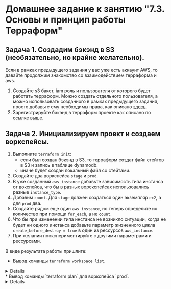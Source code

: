 # Домашнее задание к занятию "7.3. Основы и принцип работы Терраформ"

## Задача 1. Создадим бэкэнд в S3 (необязательно, но крайне желательно).

Если в рамках предыдущего задания у вас уже есть аккаунт AWS, то давайте продолжим знакомство со взаимодействием
терраформа и aws. 

1. Создайте s3 бакет, iam роль и пользователя от которого будет работать терраформ. Можно создать отдельного пользователя,
а можно использовать созданного в рамках предыдущего задания, просто добавьте ему необходимы права, как описано 
[здесь](https://www.terraform.io/docs/backends/types/s3.html).
1. Зарегистрируйте бэкэнд в терраформ проекте как описано по ссылке выше. 


## Задача 2. Инициализируем проект и создаем воркспейсы. 

1. Выполните `terraform init`:
    * если был создан бэкэнд в S3, то терраформ создат файл стейтов в S3 и запись в таблице 
dynamodb.
    * иначе будет создан локальный файл со стейтами.  
1. Создайте два воркспейса `stage` и `prod`.
1. В уже созданный `aws_instance` добавьте зависимость типа инстанса от вокспейса, что бы в разных ворскспейсах 
использовались разные `instance_type`.
1. Добавим `count`. Для `stage` должен создаться один экземпляр `ec2`, а для `prod` два. 
1. Создайте рядом еще один `aws_instance`, но теперь определите их количество при помощи `for_each`, а не `count`.
1. Что бы при изменении типа инстанса не возникло ситуации, когда не будет ни одного инстанса добавьте параметр
жизненного цикла `create_before_destroy = true` в один из рессурсов `aws_instance`.
1. При желании поэкспериментируйте с другими параметрами и рессурсами.

В виде результата работы пришлите:
* Вывод команды `terraform workspace list`.
<details>
```
PS C:\Terraform\terra_for_each> terraform workspace list 
  default
* prod
  stage
```
</details>  
* Вывод команды `terraform plan` для воркспейса `prod`. 
<details>
```
PS C:\Terraform\terra_for_each> terraform plan -var-file prod.tfvars 
yandex_vpc_network.t-net: Refreshing state... [id=enpel15n4ehuq3bhq2qs]
yandex_vpc_subnet.subnet: Refreshing state... [id=e2llp7cn03scn4fbm053]
yandex_compute_instance.vmstudy-07-03["node2"]: Refreshing state... [id=epdp06mjm9k7nmt3glsk]
yandex_compute_instance.vmstudy-07-03["node1"]: Refreshing state... [id=epdnnk7bdodli1lfi7u7]

Note: Objects have changed outside of Terraform

Terraform detected the following changes made outside of Terraform since the last "terraform apply":

  # yandex_compute_instance.vmstudy-07-03["node1"] has changed
  ~ resource "yandex_compute_instance" "vmstudy-07-03" {
        id                        = "epdnnk7bdodli1lfi7u7"
      + labels                    = {}
      + metadata                  = {}
        name                      = "vm-node1-prod"
      ~ status                    = "running" -> "stopped"
        # (9 unchanged attributes hidden)


      ~ network_interface {
          - nat_ip_address     = "158.160.1.9" -> null
            # (9 unchanged attributes hidden)
        }



        # (4 unchanged blocks hidden)
    }

  # yandex_compute_instance.vmstudy-07-03["node2"] has changed
  ~ resource "yandex_compute_instance" "vmstudy-07-03" {
        id                        = "epdp06mjm9k7nmt3glsk"
      + labels                    = {}
      + metadata                  = {}
        name                      = "vm-node2-prod"
      ~ status                    = "running" -> "stopped"
        # (9 unchanged attributes hidden)


      ~ network_interface {
          - nat_ip_address     = "158.160.1.25" -> null
            # (9 unchanged attributes hidden)
        }



        # (4 unchanged blocks hidden)
    }


Unless you have made equivalent changes to your configuration, or ignored the relevant attributes using ignore_changes, the following plan may include actions to undo or respond to these changes.

──────────────────────────────────────────────────────────────────────────────────────────────────────────────────────────────────────────────────────────────────────────────────────────────────────────────────────────────── 

Terraform used the selected providers to generate the following execution plan. Resource actions are indicated with the following symbols:
  + create

Terraform will perform the following actions:

  # yandex_storage_bucket.ya-buck will be created
  + resource "yandex_storage_bucket" "ya-buck" {
      + access_key            = "YCAJEa7l5UNIMcH0r4Zx_cJ46"
      + acl                   = "private"
      + bucket                = "ya-buck"
      + bucket_domain_name    = (known after apply)
      + default_storage_class = (known after apply)
      + folder_id             = (known after apply)
      + force_destroy         = false
      + id                    = (known after apply)
      + secret_key            = (sensitive value)
      + website_domain        = (known after apply)
      + website_endpoint      = (known after apply)

      + anonymous_access_flags {
          + list = (known after apply)
          + read = (known after apply)
        }

      + versioning {
          + enabled = (known after apply)
        }
    }

Plan: 1 to add, 0 to change, 0 to destroy.

──────────────────────────────────────────────────────────────────────────────────────────────────────────────────────────────────────────────────────────────────────────────────────────────────────────────────────────────── 

Note: You didn't use the -out option to save this plan, so Terraform can't guarantee to take exactly these actions if you run "terraform apply" now.
```
</details>
